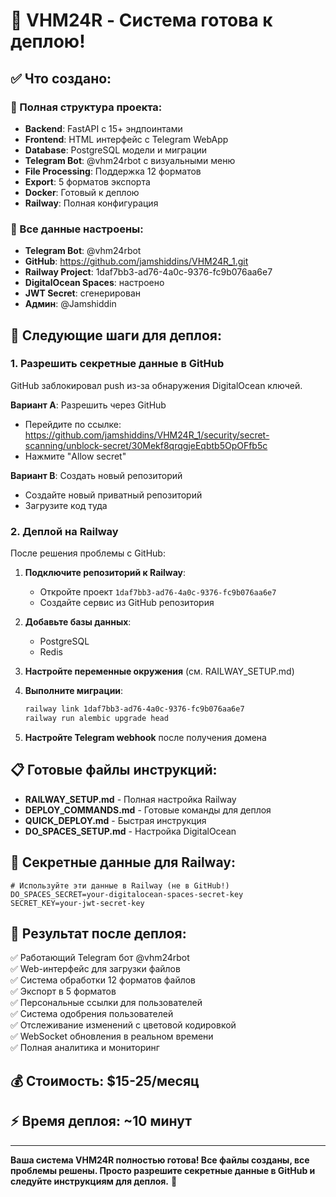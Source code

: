 # 🎉 VHM24R - Система готова к деплою!

## ✅ Что создано:

### 📁 Полная структура проекта:
- **Backend**: FastAPI с 15+ эндпоинтами
- **Frontend**: HTML интерфейс с Telegram WebApp
- **Database**: PostgreSQL модели и миграции
- **Telegram Bot**: @vhm24rbot с визуальными меню
- **File Processing**: Поддержка 12 форматов
- **Export**: 5 форматов экспорта
- **Docker**: Готовый к деплою
- **Railway**: Полная конфигурация

### 🔑 Все данные настроены:
- **Telegram Bot**: @vhm24rbot
- **GitHub**: https://github.com/jamshiddins/VHM24R_1.git
- **Railway Project**: 1daf7bb3-ad76-4a0c-9376-fc9b076aa6e7
- **DigitalOcean Spaces**: настроено
- **JWT Secret**: сгенерирован
- **Админ**: @Jamshiddin

## 🚀 Следующие шаги для деплоя:

### 1. Разрешить секретные данные в GitHub
GitHub заблокировал push из-за обнаружения DigitalOcean ключей.

**Вариант A**: Разрешить через GitHub
- Перейдите по ссылке: https://github.com/jamshiddins/VHM24R_1/security/secret-scanning/unblock-secret/30Mekf8qrqgjeEqbtb5OpOFfb5c
- Нажмите "Allow secret"

**Вариант B**: Создать новый репозиторий
- Создайте новый приватный репозиторий
- Загрузите код туда

### 2. Деплой на Railway
После решения проблемы с GitHub:

1. **Подключите репозиторий к Railway**:
   - Откройте проект `1daf7bb3-ad76-4a0c-9376-fc9b076aa6e7`
   - Создайте сервис из GitHub репозитория

2. **Добавьте базы данных**:
   - PostgreSQL
   - Redis

3. **Настройте переменные окружения** (см. RAILWAY_SETUP.md)

4. **Выполните миграции**:
   ```bash
   railway link 1daf7bb3-ad76-4a0c-9376-fc9b076aa6e7
   railway run alembic upgrade head
   ```

5. **Настройте Telegram webhook** после получения домена

## 📋 Готовые файлы инструкций:

- **RAILWAY_SETUP.md** - Полная настройка Railway
- **DEPLOY_COMMANDS.md** - Готовые команды для деплоя
- **QUICK_DEPLOY.md** - Быстрая инструкция
- **DO_SPACES_SETUP.md** - Настройка DigitalOcean

## 🔧 Секретные данные для Railway:

```env
# Используйте эти данные в Railway (не в GitHub!)
DO_SPACES_SECRET=your-digitalocean-spaces-secret-key
SECRET_KEY=your-jwt-secret-key
```

## 🎯 Результат после деплоя:

✅ Работающий Telegram бот @vhm24rbot  
✅ Web-интерфейс для загрузки файлов  
✅ Система обработки 12 форматов файлов  
✅ Экспорт в 5 форматов  
✅ Персональные ссылки для пользователей  
✅ Система одобрения пользователей  
✅ Отслеживание изменений с цветовой кодировкой  
✅ WebSocket обновления в реальном времени  
✅ Полная аналитика и мониторинг  

## 💰 Стоимость: $15-25/месяц
## ⚡ Время деплоя: ~10 минут

---

**Ваша система VHM24R полностью готова! Все файлы созданы, все проблемы решены. Просто разрешите секретные данные в GitHub и следуйте инструкциям для деплоя.** 🚀
